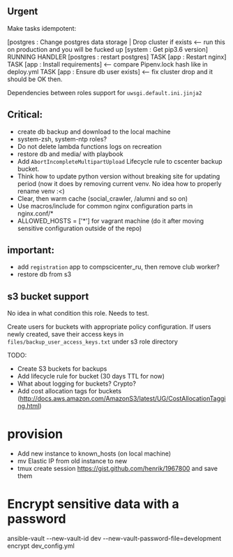 ## Urgent

Make tasks idempotent:

[postgres : Change postgres data storage | Drop cluster if exists <-- run this on production and you will be fucked up
[system : Get pip3.6 version]
RUNNING HANDLER [postgres : restart postgres]
TASK [app : Restart nginx]
TASK [app : Install requirements] <-- compare Pipenv.lock hash like in deploy.yml
TASK [app : Ensure db user exists] <-- fix cluster drop and it should be OK then.


Dependencies between roles
support for `uwsgi.default.ini.jinja2`


## Critical:
* create db backup and download to the local machine
* system-zsh, system-ntp roles?
* Do not delete lambda functions logs on recreation
* restore db and media/ with playbook
* Add `AbortIncompleteMultipartUpload` Lifecycle rule to cscenter backup bucket.
* Think how to update python version without breaking site for updating period (now it does by removing current venv. No idea how to properly rename venv :<)
* Clear, then warm cache (social_crawler, /alumni and so on)
* Use macros/include for common nginx configuration parts in nginx.conf/*
* ALLOWED_HOSTS = ['*'] for vagrant machine (do it after moving sensitive configuration outside of the repo) 

## important:
* add `registration` app to compscicenter_ru, then remove club worker?
* restore db from s3



## s3 bucket support

No idea in what condition this role. Needs to test.

Create users for buckets with appropriate policy configuration.
If users newly created, save their access keys in `files/backup_user_access_keys.txt` under s3 role directory

TODO:
* Create S3 buckets for backups
* Add lifecycle rule for bucket (30 days TTL for now)
* What about logging for buckets? Crypto?
* Add cost allocation tags for buckets (http://docs.aws.amazon.com/AmazonS3/latest/UG/CostAllocationTagging.html)


# provision

* Add new instance to known_hosts (on local machine)
* mv Elastic IP from old instance to new
* tmux create session https://gist.github.com/henrik/1967800 and save them




# Encrypt sensitive data with a password
ansible-vault --new-vault-id dev --new-vault-password-file=development encrypt dev_config.yml